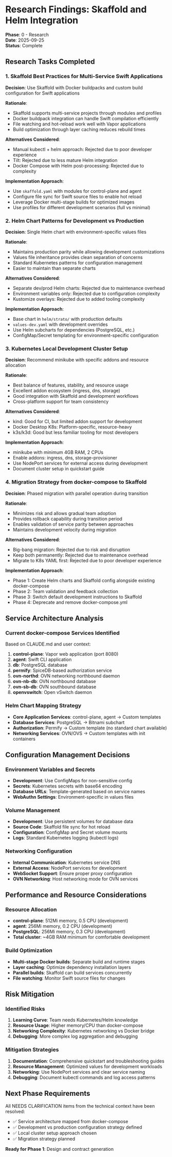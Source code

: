 # Research Findings: Skaffold and Helm Integration

**Phase**: 0 - Research  
**Date**: 2025-09-25  
**Status**: Complete

## Research Tasks Completed

### 1. Skaffold Best Practices for Multi-Service Swift Applications

**Decision**: Use Skaffold with Docker buildpacks and custom build configuration for Swift applications

**Rationale**:
- Skaffold supports multi-service projects through modules and profiles
- Docker buildpack integration can handle Swift compilation efficiently
- File watching and hot-reload work well with Vapor applications
- Build optimization through layer caching reduces rebuild times

**Alternatives Considered**:
- Manual kubectl + helm approach: Rejected due to poor developer experience
- Tilt: Rejected due to less mature Helm integration
- Docker Compose with Helm post-processing: Rejected due to complexity

**Implementation Approach**:
- Use `skaffold.yaml` with modules for control-plane and agent
- Configure file sync for Swift source files to enable hot reload
- Leverage Docker multi-stage builds for optimized images
- Use profiles for different development scenarios (full vs minimal)

### 2. Helm Chart Patterns for Development vs Production

**Decision**: Single Helm chart with environment-specific values files

**Rationale**:
- Maintains production parity while allowing development customizations
- Values file inheritance provides clean separation of concerns
- Standard Kubernetes patterns for configuration management
- Easier to maintain than separate charts

**Alternatives Considered**:
- Separate dev/prod Helm charts: Rejected due to maintenance overhead
- Environment variables only: Rejected due to configuration complexity
- Kustomize overlays: Rejected due to added tooling complexity

**Implementation Approach**:
- Base chart in `helm/strato/` with production defaults
- `values-dev.yaml` with development overrides
- Use Helm subcharts for dependencies (PostgreSQL, etc.)
- ConfigMap/Secret templating for environment-specific configuration

### 3. Kubernetes Local Development Cluster Setup

**Decision**: Recommend minikube with specific addons and resource allocation

**Rationale**:
- Best balance of features, stability, and resource usage
- Excellent addon ecosystem (ingress, dns, storage)
- Good integration with Skaffold and development workflows
- Cross-platform support for team consistency

**Alternatives Considered**:
- kind: Good for CI, but limited addon support for development
- Docker Desktop K8s: Platform-specific, resource-heavy
- k3s/k3d: Good but less familiar tooling for most developers

**Implementation Approach**:
- minikube with minimum 4GB RAM, 2 CPUs
- Enable addons: ingress, dns, storage-provisioner
- Use NodePort services for external access during development
- Document cluster setup in quickstart guide

### 4. Migration Strategy from docker-compose to Skaffold

**Decision**: Phased migration with parallel operation during transition

**Rationale**:
- Minimizes risk and allows gradual team adoption
- Provides rollback capability during transition period
- Enables validation of service parity between approaches
- Maintains development velocity during migration

**Alternatives Considered**:
- Big-bang migration: Rejected due to risk and disruption
- Keep both permanently: Rejected due to maintenance overhead
- Migrate to K8s YAML first: Rejected due to poor developer experience

**Implementation Approach**:
- Phase 1: Create Helm charts and Skaffold config alongside existing docker-compose
- Phase 2: Team validation and feedback collection
- Phase 3: Switch default development instructions to Skaffold
- Phase 4: Deprecate and remove docker-compose.yml

## Service Architecture Analysis

### Current docker-compose Services Identified
Based on CLAUDE.md and user context:

1. **control-plane**: Vapor web application (port 8080)
2. **agent**: Swift CLI application  
3. **db**: PostgreSQL database
4. **permify**: SpiceDB-based authorization service
5. **ovn-northd**: OVN networking northbound daemon
6. **ovn-nb-db**: OVN northbound database
7. **ovn-sb-db**: OVN southbound database  
8. **openvswitch**: Open vSwitch daemon

### Helm Chart Mapping Strategy
- **Core Application Services**: control-plane, agent → Custom templates
- **Database Services**: PostgreSQL → Bitnami subchart
- **Authorization**: Permify → Custom template (no standard chart available)
- **Networking Services**: OVN/OVS → Custom templates with init containers

## Configuration Management Decisions

### Environment Variables and Secrets
- **Development**: Use ConfigMaps for non-sensitive config
- **Secrets**: Kubernetes secrets with base64 encoding
- **Database URLs**: Template-generated based on service names
- **WebAuthn Settings**: Environment-specific in values files

### Volume Management
- **Development**: Use persistent volumes for database data
- **Source Code**: Skaffold file sync for hot reload
- **Configuration**: ConfigMap and Secret volume mounts
- **Logs**: Standard Kubernetes logging (kubectl logs)

### Networking Configuration
- **Internal Communication**: Kubernetes service DNS
- **External Access**: NodePort services for development
- **WebSocket Support**: Ensure proper proxy configuration
- **OVN Networking**: Host networking mode for OVN services

## Performance and Resource Considerations

### Resource Allocation
- **control-plane**: 512Mi memory, 0.5 CPU (development)
- **agent**: 256Mi memory, 0.2 CPU (development)  
- **PostgreSQL**: 256Mi memory, 0.3 CPU (development)
- **Total cluster**: ~4GB RAM minimum for comfortable development

### Build Optimization
- **Multi-stage Docker builds**: Separate build and runtime stages
- **Layer caching**: Optimize dependency installation layers
- **Parallel builds**: Skaffold can build services concurrently
- **File watching**: Monitor Swift source files for changes

## Risk Mitigation

### Identified Risks
1. **Learning Curve**: Team needs Kubernetes/Helm knowledge
2. **Resource Usage**: Higher memory/CPU than docker-compose
3. **Networking Complexity**: Kubernetes networking vs Docker bridge
4. **Debugging**: More complex log aggregation and debugging

### Mitigation Strategies
1. **Documentation**: Comprehensive quickstart and troubleshooting guides
2. **Resource Management**: Optimized values for development workloads
3. **Networking**: Use NodePort services and clear service naming
4. **Debugging**: Document kubectl commands and log access patterns

## Next Phase Requirements

All NEEDS CLARIFICATION items from the technical context have been resolved:
- ✅ Service architecture mapped from docker-compose
- ✅ Development vs production configuration strategy defined
- ✅ Local cluster setup approach chosen
- ✅ Migration strategy planned

**Ready for Phase 1**: Design and contract generation